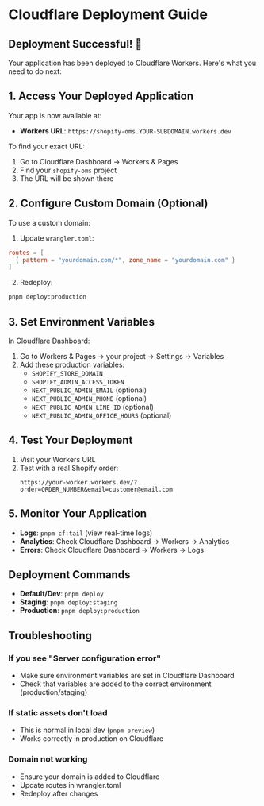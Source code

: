 # Cloudflare Deployment Guide

## Deployment Successful! 🎉

Your application has been deployed to Cloudflare Workers. Here's what you need to do next:

## 1. Access Your Deployed Application

Your app is now available at:
- **Workers URL**: `https://shopify-oms.YOUR-SUBDOMAIN.workers.dev`

To find your exact URL:
1. Go to Cloudflare Dashboard → Workers & Pages
2. Find your `shopify-oms` project
3. The URL will be shown there

## 2. Configure Custom Domain (Optional)

To use a custom domain:

1. Update `wrangler.toml`:
```toml
routes = [
  { pattern = "yourdomain.com/*", zone_name = "yourdomain.com" }
]
```

2. Redeploy:
```bash
pnpm deploy:production
```

## 3. Set Environment Variables

In Cloudflare Dashboard:
1. Go to Workers & Pages → your project → Settings → Variables
2. Add these production variables:
   - `SHOPIFY_STORE_DOMAIN`
   - `SHOPIFY_ADMIN_ACCESS_TOKEN`
   - `NEXT_PUBLIC_ADMIN_EMAIL` (optional)
   - `NEXT_PUBLIC_ADMIN_PHONE` (optional)
   - `NEXT_PUBLIC_ADMIN_LINE_ID` (optional)
   - `NEXT_PUBLIC_ADMIN_OFFICE_HOURS` (optional)

## 4. Test Your Deployment

1. Visit your Workers URL
2. Test with a real Shopify order:
   ```
   https://your-worker.workers.dev/?order=ORDER_NUMBER&email=customer@email.com
   ```

## 5. Monitor Your Application

- **Logs**: `pnpm cf:tail` (view real-time logs)
- **Analytics**: Check Cloudflare Dashboard → Workers → Analytics
- **Errors**: Check Cloudflare Dashboard → Workers → Logs

## Deployment Commands

- **Default/Dev**: `pnpm deploy`
- **Staging**: `pnpm deploy:staging`
- **Production**: `pnpm deploy:production`

## Troubleshooting

### If you see "Server configuration error"
- Make sure environment variables are set in Cloudflare Dashboard
- Check that variables are added to the correct environment (production/staging)

### If static assets don't load
- This is normal in local dev (`pnpm preview`)
- Works correctly in production on Cloudflare

### Domain not working
- Ensure your domain is added to Cloudflare
- Update routes in wrangler.toml
- Redeploy after changes
